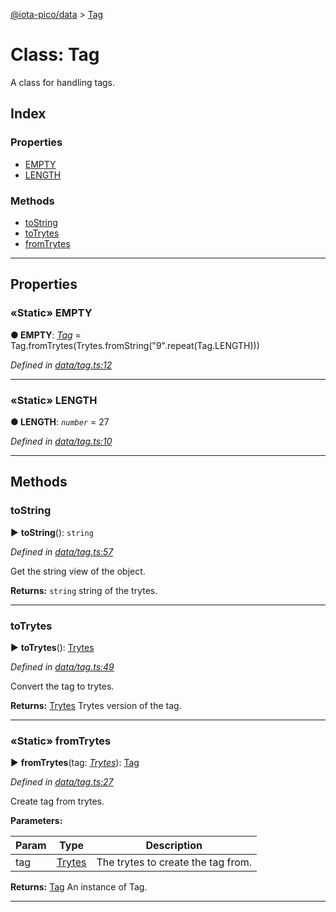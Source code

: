 [@iota-pico/data](../README.md) > [Tag](../classes/tag.md)



# Class: Tag


A class for handling tags.

## Index

### Properties

* [EMPTY](tag.md#empty)
* [LENGTH](tag.md#length)


### Methods

* [toString](tag.md#tostring)
* [toTrytes](tag.md#totrytes)
* [fromTrytes](tag.md#fromtrytes)



---
## Properties
<a id="empty"></a>

### «Static» EMPTY

**●  EMPTY**:  *[Tag](tag.md)*  =  Tag.fromTrytes(Trytes.fromString("9".repeat(Tag.LENGTH)))

*Defined in [data/tag.ts:12](https://github.com/iotaeco/iota-pico-data/blob/5a71c27/src/data/tag.ts#L12)*





___

<a id="length"></a>

### «Static» LENGTH

**●  LENGTH**:  *`number`*  = 27

*Defined in [data/tag.ts:10](https://github.com/iotaeco/iota-pico-data/blob/5a71c27/src/data/tag.ts#L10)*





___


## Methods
<a id="tostring"></a>

###  toString

► **toString**(): `string`



*Defined in [data/tag.ts:57](https://github.com/iotaeco/iota-pico-data/blob/5a71c27/src/data/tag.ts#L57)*



Get the string view of the object.




**Returns:** `string`
string of the trytes.






___

<a id="totrytes"></a>

###  toTrytes

► **toTrytes**(): [Trytes](trytes.md)



*Defined in [data/tag.ts:49](https://github.com/iotaeco/iota-pico-data/blob/5a71c27/src/data/tag.ts#L49)*



Convert the tag to trytes.




**Returns:** [Trytes](trytes.md)
Trytes version of the tag.






___

<a id="fromtrytes"></a>

### «Static» fromTrytes

► **fromTrytes**(tag: *[Trytes](trytes.md)*): [Tag](tag.md)



*Defined in [data/tag.ts:27](https://github.com/iotaeco/iota-pico-data/blob/5a71c27/src/data/tag.ts#L27)*



Create tag from trytes.


**Parameters:**

| Param | Type | Description |
| ------ | ------ | ------ |
| tag | [Trytes](trytes.md)   |  The trytes to create the tag from. |





**Returns:** [Tag](tag.md)
An instance of Tag.






___


